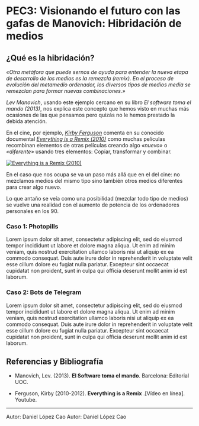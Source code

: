 # PEC3: Visionando el futuro con las gafas de Manovich: Hibridación de medios

## ¿Qué es la hibridación?

*«Otra metáfora que puede sernos de ayuda para entender la nueva etapa de desarrollo de los medios es la remezcla (remix). En el proceso de evolución del metamedio ordenador, los diversos tipos de medios media se remezclan para formar nuevas combinaciones.»*

*Lev Manovich*, usando este ejemplo cercano en su libro *El software toma el mando (2013)*, nos explica este concepto que hemos visto en muchas más ocasiones de las que pensamos pero quizás no le hemos prestado la debida atención.

En el cine, por ejemplo, *[Kirby Ferguson](https://en.wikipedia.org/wiki/Kirby_Ferguson)* comenta en su conocido documental *[Everything is a Remix (2010)](https://youtu.be/nJPERZDfyWc)* como muchas películas recombinan elementos de otras películas creando algo *«nuevo»* o *«diferente»* usando tres elementos: Copiar, transformar y combinar.

[![Everything is a Remix (2010)](http://img.youtube.com/vi/nJPERZDfyWc/0.jpg)](ttps://youtu.be/nJPERZDfyWc?t=539 "Everything is a Remix (Remastered)")

En el caso que nos ocupa se va un paso más allá que en el del cine: no mezclamos medios del mismo tipo sino también otros medios diferentes para crear algo nuevo.

Lo que antaño se veía como una posibilidad (mezclar todo tipo de medios) se vuelve una realidad con el aumento de potencia de los ordenadores personales en los 90.


### Caso 1: Photopills

Lorem ipsum dolor sit amet, consectetur adipiscing elit, sed do eiusmod tempor incididunt ut labore et dolore magna aliqua. Ut enim ad minim veniam, quis nostrud exercitation ullamco laboris nisi ut aliquip ex ea commodo consequat. Duis aute irure dolor in reprehenderit in voluptate velit esse cillum dolore eu fugiat nulla pariatur. Excepteur sint occaecat cupidatat non proident, sunt in culpa qui officia deserunt mollit anim id est laborum.



### Caso 2: Bots de Telegram

Lorem ipsum dolor sit amet, consectetur adipiscing elit, sed do eiusmod tempor incididunt ut labore et dolore magna aliqua. Ut enim ad minim veniam, quis nostrud exercitation ullamco laboris nisi ut aliquip ex ea commodo consequat. Duis aute irure dolor in reprehenderit in voluptate velit esse cillum dolore eu fugiat nulla pariatur. Excepteur sint occaecat cupidatat non proident, sunt in culpa qui officia deserunt mollit anim id est laborum.


## Referencias y Bibliografía

* Manovich, Lev. (2013). **El Software toma el mando**. Barcelona: Editorial UOC. 

* Ferguson, Kirby (2010-2012). **Everything is a Remix** .[Vídeo en línea]. Youtube.

----
Autor: Daniel López Cao
Autor: Daniel López Cao
